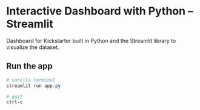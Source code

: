 
# Interactive Dashboard with Python – Streamlit

Dashboard for Kickstarter built in Python and the Streamlit library to visualize the dataset.


## Run the app
```Powershell
# vanilla terminal
streamlit run app.py

# quit
ctrl-c
```
